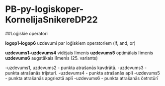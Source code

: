# PB-py-logiskoper-KornelijaSnikereDP22
##Loģiskie operatori

**logop1-logop6** uzdevumi par loģiskiem operatoriem (if, and, or)

**uzdevums1-uzdevums4** vidējais līmenis
**uzdevums5** optimālais līmenis
**uzdevums6** augstākais līmenis (25. variants)

-uzdevums1, uzdevums2 - punkta atrašanās kavdrātā. 
-uzdevums3 - punkta atrašanās trijsturī. 
-uzdevums4 - punkta atrašanās aplī
-uzdevums5 - punkta atrašanās apgrieztā aplī
-uzdevums6 - punkta atrašanās četrstūrī


